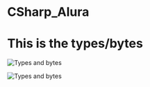 # CSharp_Alura


<h1>This is the types/bytes</h1>

![Types and bytes](https://github.com/guicabrera/CSharp_Alura/tree/main/imgs/typesAndBytes.jpg)

![Types and bytes](https://github.com/guicabrera/CSharp_Alura/tree/main/imgs/typesAndBytes2.jpg)